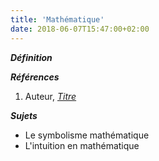 ```yaml
---
title: 'Mathématique'
date: 2018-06-07T15:47:00+02:00
---
```


***Définition*** 

>

***Références***

1. Auteur, <u>*Titre*</u>

***Sujets***

- Le symbolisme mathématique
- L'intuition en mathématique
